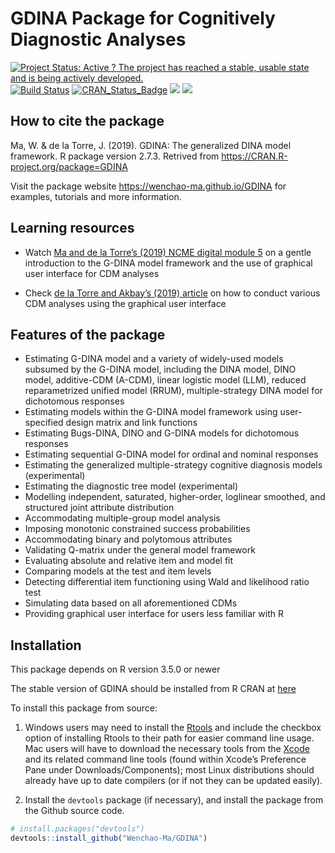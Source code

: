 
<!-- README.md is generated from README.Rmd. Please edit that file -->

# GDINA Package for Cognitively Diagnostic Analyses

[![Project Status: Active ? The project has reached a stable, usable
state and is being actively
developed.](http://www.repostatus.org/badges/latest/active.svg)](http://www.repostatus.org/#active)
[![Build
Status](https://travis-ci.org/Wenchao-Ma/GDINA.svg?branch=master)](https://travis-ci.org/Wenchao-Ma/GDINA)
[![CRAN\_Status\_Badge](http://www.r-pkg.org/badges/version/GDINA)](https://cran.r-project.org/package=GDINA)
[![](https://cranlogs.r-pkg.org/badges/GDINA?color=brightgreen)](https://cran.r-project.org/package=GDINA)
[![](http://cranlogs.r-pkg.org/badges/grand-total/GDINA?color=green)](https://cran.r-project.org/package=GDINA)

## How to cite the package

Ma, W. & de la Torre, J. (2019). GDINA: The generalized DINA model
framework. R package version 2.7.3. Retrived from
<https://CRAN.R-project.org/package=GDINA>

Visit the package website <https://wenchao-ma.github.io/GDINA> for
examples, tutorials and more information.

## Learning resources

  - Watch [Ma and de la Torre’s (2019) NCME digital
    module 5](https://ncme.elevate.commpartners.com/) on a gentle
    introduction to the G-DINA model framework and the use of graphical
    user interface for CDM analyses

  - Check [de la Torre and Akbay’s (2019)
    article](https://doi.org/10.14689/ejer.2019.80.9) on how to conduct
    various CDM analyses using the graphical user interface

## Features of the package

  - Estimating G-DINA model and a variety of widely-used models subsumed
    by the G-DINA model, including the DINA model, DINO model,
    additive-CDM (A-CDM), linear logistic model (LLM), reduced
    reparametrized unified model (RRUM), multiple-strategy DINA model
    for dichotomous responses
  - Estimating models within the G-DINA model framework using
    user-specified design matrix and link functions
  - Estimating Bugs-DINA, DINO and G-DINA models for dichotomous
    responses
  - Estimating sequential G-DINA model for ordinal and nominal responses
  - Estimating the generalized multiple-strategy cognitive diagnosis
    models (experimental)
  - Estimating the diagnostic tree model (experimental)
  - Modelling independent, saturated, higher-order, loglinear smoothed,
    and structured joint attribute distribution
  - Accommodating multiple-group model analysis
  - Imposing monotonic constrained success probabilities
  - Accommodating binary and polytomous attributes
  - Validating Q-matrix under the general model framework
  - Evaluating absolute and relative item and model fit
  - Comparing models at the test and item levels
  - Detecting differential item functioning using Wald and likelihood
    ratio test
  - Simulating data based on all aforementioned CDMs
  - Providing graphical user interface for users less familiar with R

## Installation

This package depends on R version 3.5.0 or newer

The stable version of GDINA should be installed from R CRAN at
[here](https://CRAN.R-project.org/package=GDINA)

To install this package from source:

1)  Windows users may need to install the
    [Rtools](https://CRAN.R-project.org/bin/windows/Rtools/) and include
    the checkbox option of installing Rtools to their path for easier
    command line usage. Mac users will have to download the necessary
    tools from the
    [Xcode](https://itunes.apple.com/ca/app/xcode/id497799835?mt=12) and
    its related command line tools (found within Xcode’s Preference Pane
    under Downloads/Components); most Linux distributions should already
    have up to date compilers (or if not they can be updated easily).

2)  Install the `devtools` package (if necessary), and install the
    package from the Github source code.

<!-- end list -->

``` r
# install.packages("devtools")
devtools::install_github("Wenchao-Ma/GDINA")
```

